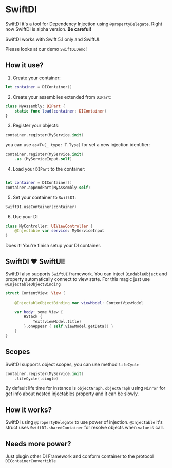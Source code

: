 # SwiftDI
SwiftDI it's a tool for Dependency Injection using  `@propertyDelegate`. Right now SwiftDI is alpha version. **Be careful!**

SwiftDI works with Swift 5.1 only and SwiftUI. 

Please looks at our demo `SwiftDIDemo`!

## How it use?

1) Create your container:

```swift
let container = DIContainer()
```

2) Create your assemblies extended from `DIPart`:

```swift
class MyAssembly: DIPart {
    static func load(container: DIContainer)
}
```

3) Register your objects:

```swift
container.register(MyService.init)
```

you can use `as<T>(_ type: T.Type)` for set a new injection identifier:

```swift
container.register(MyService.init)
    .as (MyServiceInput.self)
```

4) Load your `DIPart` to the container:

```swift

let container = DIContainer()
container.appendPart(MyAssembly.self)

```

5) Set your container to `SwiftDI`:

```swift
SwiftDI.useContainer(container)
```

6) Use your DI

```swift 
class MyController: UIViewController {
    @Injectable var service: MyServiceInput
}
```

Does it! You're finish setup your DI container.

## SwiftDI ❤️ SwiftUI!

SwiftDI also supports `SwiftUI` framework. You can inject `BindableObject` and property automatically connect to view state.
For this magic just use `@InjectableObjectBinding`

```swift
struct ContentView: View {
	
	@InjectableObjectBinding var viewModel: ContentViewModel

	var body: some View {
		HStack {
			Text(viewModel.title)
		}.onAppear { self.viewModel.getData() }
	}
}
```

## Scopes
SwiftDI supports object scopes, you can use method `lifeCycle`

```swift
container.register(MyService.init)
	.lifeCycle(.single)
```

By default life time for instance is `objectGraph`.  `objectGraph` using `Mirror` for get info about nested injectables property and it can be slowly.

## How it works?

SwiftDI using `@propertyDelegate` to use power of injection.
`@Injectable` it's struct uses `SwiftDI.sharedContainer` for resolve objects when `value` is call. 

## Needs more power?
Just plugin other DI Framework and conform container to the protocol `DIContainerConvertible`
